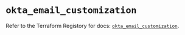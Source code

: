 # `okta_email_customization`

Refer to the Terraform Registory for docs: [`okta_email_customization`](https://registry.terraform.io/providers/okta/okta/3.46.0/docs/resources/email_customization).
